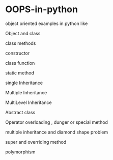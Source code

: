 # OOPS-in-python
object oriented examples in python like

Object and class

class methods

constructor

class function

static method

single Inheritance

Multiple Inheritance

MultiLevel Inheritance

Abstract class

Operator overloading , dunger or special method

multiple inheritance and diamond shape problem

super and overriding method

polymorphism

